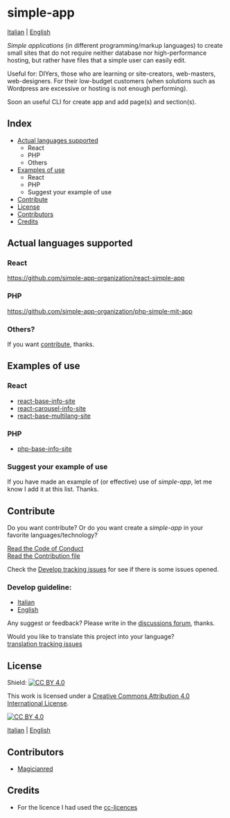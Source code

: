 # simple-app  

[Italian](content/it/README.md) | [English](content/en/README.md)

*Simple applications* (in different programming/markup languages) to create small sites that do not require neither database nor high-performance hosting, but rather have files that a simple user can easily edit.  
  
Useful for: DIYers, those who are learning or site-creators, web-masters, web-designers. For their low-budget customers (when solutions such as Wordpress are excessive or hosting is not enough performing).  

Soon an useful CLI for create app and add page(s) and section(s).

## Index

- [Actual languages supported](#actual-languages-supported)
    - React
    - PHP
    - Others
- [Examples of use](#examples-of-use)
    - React
    - PHP
    - Suggest your example of use
- [Contribute](#contribute)  
- [License](#license)
- [Contributors](#contributors)
- [Credits](#credits)

## Actual languages supported

### React

https://github.com/simple-app-organization/react-simple-app

### PHP

https://github.com/simple-app-organization/php-simple-mit-app

### Others?

If you want [contribute](#contribute), thanks.

## Examples of use  
### React  
- [react-base-info-site](http://magicianred.altervista.org/gigs/react-base-info-site)  
- [react-carousel-info-site](http://magicianred.altervista.org/gigs/react-carousel-info-site)
- [react-base-multilang-site](http://magicianred.altervista.org/gigs/react-base-multilang-site)

### PHP  
- [php-base-info-site](http://magicianred.altervista.org/gigs/php-base-info-site)

### Suggest your example of use

If you have made an example of (or effective) use of *simple-app*, let me know I add it at this list. Thanks.  

## Contribute

Do you want contribute? Or do you want create a *simple-app* in your favorite languages/technology?

[Read the Code of Conduct](https://github.com/simple-app-organization/.github/blob/main/CODE_OF_CONDUCT.md)  
[Read the Contribution file](https://github.com/simple-app-organization/.github/blob/main/CONTRIBUTING.md)  

Check the [Develop tracking issues](https://github.com/simple-app-organization/simple-app/projects/2) for see if there is some issues opened.  

### Develop guideline:
- [Italian](content/it/DEVELOP.md)
- [English](content/en/DEVELOP.md)

Any suggest or feedback?
Please write in the [discussions forum](https://github.com/simple-app-organization/simple-app/discussions), thanks.

Would you like to translate this project into your language?  
[translation tracking issues](https://github.com/simple-app-organization/simple-app/projects/1)

## License

Shield: [![CC BY 4.0][cc-by-shield]][cc-by]

This work is licensed under a
[Creative Commons Attribution 4.0 International License][cc-by].

[![CC BY 4.0][cc-by-image]][cc-by]

[cc-by]: http://creativecommons.org/licenses/by/4.0/
[cc-by-image]: https://i.creativecommons.org/l/by/4.0/88x31.png
[cc-by-shield]: https://img.shields.io/badge/License-CC%20BY%204.0-lightgrey.svg

[Italian](content/it/LICENCE) | [English](content/en/LICENCE)

## Contributors

- [Magicianred](https://github.com/Magicianred)

## Credits

- For the licence I had used the [cc-licences](https://github.com/santisoler/cc-licenses)



